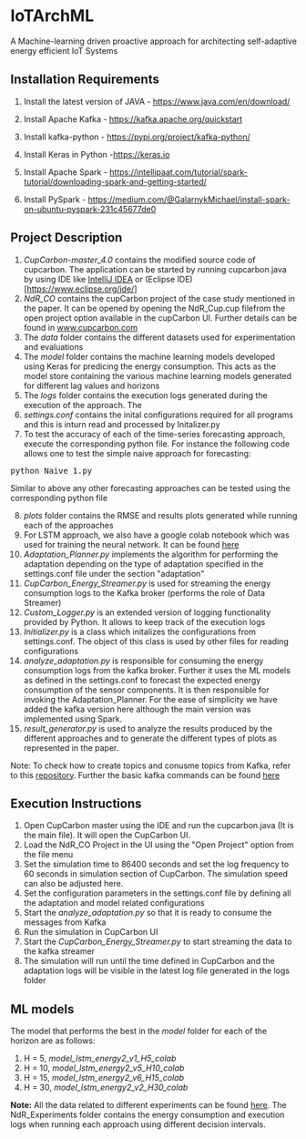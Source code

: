 # IoTArchML
A Machine-learning driven proactive approach for architecting self-adaptive energy efficient IoT Systems

## Installation Requirements

1. Install the latest version of JAVA - https://www.java.com/en/download/

1. Install Apache Kafka  - https://kafka.apache.org/quickstart

2. Install kafka-python - https://pypi.org/project/kafka-python/

3. Install Keras in Python -https://keras.io

4. Install Apache Spark - https://intellipaat.com/tutorial/spark-tutorial/downloading-spark-and-getting-started/

5. Install PySpark - https://medium.com/@GalarnykMichael/install-spark-on-ubuntu-pyspark-231c45677de0


## Project Description

1. *CupCarbon-master_4.0* contains the modified source code of cupcarbon. The application can be started by running cupcarbon.java by using IDE like [IntelliJ IDEA](https://www.jetbrains.com/idea/) or (Eclipse IDE)[https://www.eclipse.org/ide/]
2. *NdR_CO* contains the cupCarbon project of the case study mentioned in the paper. It can be opened by opening the NdR_Cup.cup filefrom the open project option available in the cupCarbon UI. Further details can be found in www.cupcarbon.com
4. The *data* folder contains the different datasets used for experimentation and evaluations
5. The *model* folder contains the machine learning models developed using Keras for predicing the energy consumption. This acts as the model store containing the various machine learning models generated for different lag values and horizons
6. The *logs* folder contains the execution logs generated during the execution of the approach. The 
6. *settings.conf* contains the inital configurations required for all programs and this is inturn read and processed by Initalizer.py
7. To test the accuracy of each of the time-series forecasting approach, execute the corresponding python file. For instance the following code allows one to test the simple naive approach for forecasting:
<pre>
python Naive_1.py
</pre>
Similar to above any other forecasting approaches can be tested using the corresponding python file

8. *plots* folder contains the RMSE and results plots generated while running each of the approaches
9. For LSTM approach, we also have a google colab notebook which was used for training the neural network. It can be found [here](https://colab.research.google.com/drive/1BS3f-bsqKE9jPpxsFvHb5Q66XZ69H5p_?usp=sharing)
10. *Adaptation_Planner.py* implements the algorithm for performing the adaptation depending on the type of adaptation specified in the settings.conf file under the section "adaptation"
11. *CupCarbon_Energy_Streamer.py* is used for streaming the energy consumption logs to the Kafka broker (performs the role of Data Streamer)
12. *Custom_Logger.py* is an extended version of logging functionality provided by Python. It allows to keep track of the execution logs
13. *Initializer.py* is a class which initalizes the configurations from settings.conf. The object of this class is used by other files for reading configurations
14. *analyze_adaptation.py* is responsible for consuming the energy consumption logs from the kafka broker. Further it uses the ML models as defined in the settings.conf to forecast the expected energy consumption of the sensor components. It is then responsible for invoking the Adaptation_Planner. For the ease of simplicity we have added the kafka version here although the main version was implemented using Spark.
15. *result_generator.py* is used to analyze the results produced by the different approaches and to generate the different types of plots as represented in the paper.

Note: To check how to create topics and conusme topics from Kafka, refer to this [repository](https://github.com/karthikv1392/SoftwareArchitecture). Further the basic kafka commands can be found [here](https://github.com/karthikv1392/IoTArchML/blob/master/kafka_commands.md)


## Execution Instructions 

1. Open CupCarbon master using the IDE and run the cupcarbon.java (It is the main file). It will open the CupCarbon UI. 
2. Load the NdR_CO Project in the UI using the "Open Project" option from the file menu
3. Set the simulation time to 86400 seconds and set the log frequency to 60 seconds in simulation section of CupCarbon. The simulation speed can also be adjusted here.
4. Set the configuration parameters in the settings.conf file by defining all the adaptation and model related configurations
5. Start the *analyze_adaptation.py* so that it is ready to consume the messages from Kafka
6. Run the simulation in CupCarbon UI
7. Start the *CupCarbon_Energy_Streamer.py* to start streaming the data to the kafka streamer
8. The simulation will run until the time defined in CupCarbon and the adaptation logs will be visible in the latest log file generated in the logs folder


## ML models

The model that performs the best in the *model* folder for each of the horizon are as follows:

1. H = 5, *model_lstm_energy2_v1_H5_colab*
2. H = 10, *model_lstm_energy2_v5_H10_colab*
3. H = 15, *model_lstm_energy2_v6_H15_colab*
4. H = 30, *model_lstm_energy2_v2_H30_colab*

**Note:** All the data related to different experiments can be found [here](https://drive.google.com/drive/folders/1B4VCJ0sIUsCNi8dwa5FJC2yvmMCsEH-5?usp=sharing). The NdR_Experiments folder contains the energy consumption and execution logs when running each approach using different decision intervals.
